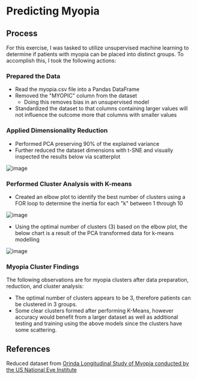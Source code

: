 # Predicting Myopia
## Process
For this exercise, I was tasked to utilize unsupervised machine learning to determine if patients with myopia can be placed into distinct groups. To accomplish this, I took the following actions:

### Prepared the Data
* Read the myopia.csv file into a Pandas DataFrame
* Removed the "MYOPIC" column from the dataset
  * Doing this removes bias in an unsupervised model
* Standardized the dataset to that columns containing larger values will not influence the outcome more that columns with smaller values

### Applied Dimensionality Reduction
* Performed PCA preserving 90% of the explained variance
* Further reduced the dataset dimensions with t-SNE and visually inspected the results below via scatterplot

![image](https://user-images.githubusercontent.com/104914008/200868777-64571371-bd48-4a37-9bca-5618f403f0ec.png)

### Performed Cluster Analysis with K-means
* Created an elbow plot to identify the best number of clusters using a FOR loop to determine the inertia for each "k" between 1 through 10

![image](https://user-images.githubusercontent.com/104914008/200868803-b7d61276-fadd-4465-b72d-b609c5cf5fa2.png)
* Using the optimal number of clusters (3) based on the elbow plot, the below chart is a result of the PCA transformed data for k-means modelling

![image](https://user-images.githubusercontent.com/104914008/200868850-f047bc04-bcf5-4c5a-b7a1-4272b9bd1e60.png)

### Myopia Cluster Findings
The following observations are for myopia clusters after data preparation, reduction, and cluster analysis:
* The optimal number of clusters appears to be 3, therefore patients can be clustered in 3 groups.
* Some clear clusters formed after performing K-Means, however accuracy would benefit from a larger dataset as well as additional testing and training using the above models since the clusters have some scattering.

## References
Reduced dataset from [Orinda Longitudinal Study of Myopia conducted by the US National Eye Institute](https://clinicaltrials.gov/ct2/show/NCT00000169)
